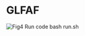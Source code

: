 # GLFAF
![Fig4](https://user-images.githubusercontent.com/46258228/224473582-ad6ddb39-d650-4337-8bde-9d97f0c7db7a.png)
Run code
bash run.sh
